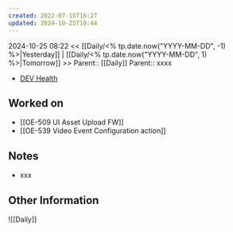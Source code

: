 ```yaml
---
created: 2022-07-15T16:27
updated: 2024-10-25T10:44
---
```

2024-10-25 08:22
<< [[Daily/<% tp.date.now("YYYY-MM-DD", -1) %>|Yesterday]] | [[Daily/<% tp.date.now("YYYY-MM-DD", 1) %>|Tomorrow]] >>
Parent:: [[Daily]] 
Parent:: xxxx

- [DEV Health](https://health-configdev.mixtelematics.com/public/mapshow.htm?id=2001&mapid=1A35514B-E08F-4B7C-90B8-CD1774AE8CA3)

## Worked on

- [[OE-509 UI Asset Upload FW]]
- [[OE-539 Video Event Configuration action]]

## Notes

- xxx

## Other Information

![[Daily]]
